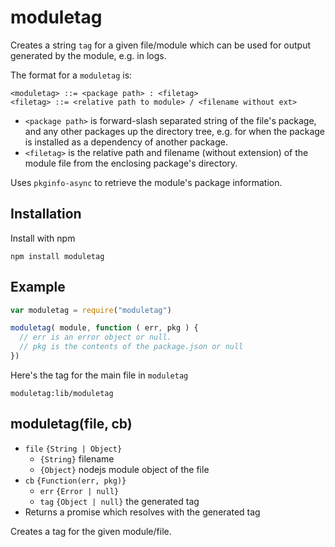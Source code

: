 # moduletag
Creates a string `tag` for a given file/module which can be used for output generated by the module, e.g. in logs.

The format for a `moduletag` is:

```
<moduletag> ::= <package path> : <filetag>
<filetag> ::= <relative path to module> / <filename without ext>
```
* `<package path>` is forward-slash separated string of the file's package, and any other packages up the directory tree, e.g. for when the package is installed as a dependency of another package.
* `<filetag>` is the relative path and filename (without extension) of the module file from the enclosing package's directory.


Uses `pkginfo-async` to retrieve the module's package information.

## Installation

Install with npm

```
npm install moduletag
```

## Example

```javascript
var moduletag = require("moduletag")

moduletag( module, function ( err, pkg ) {
  // err is an error object or null.
  // pkg is the contents of the package.json or null
})
```
Here's the tag for the main file in `moduletag`

```
moduletag:lib/moduletag
```

## moduletag(file, cb)

* `file` `{String | Object}`
  * `{String}` filename  
  * `{Object}` nodejs module object of the file
* `cb` `{Function(err, pkg)}`
  * `err` `{Error | null}`
  * `tag` `{Object | null}` the generated tag
* Returns a promise which resolves with the generated tag

Creates a tag for the given module/file.
